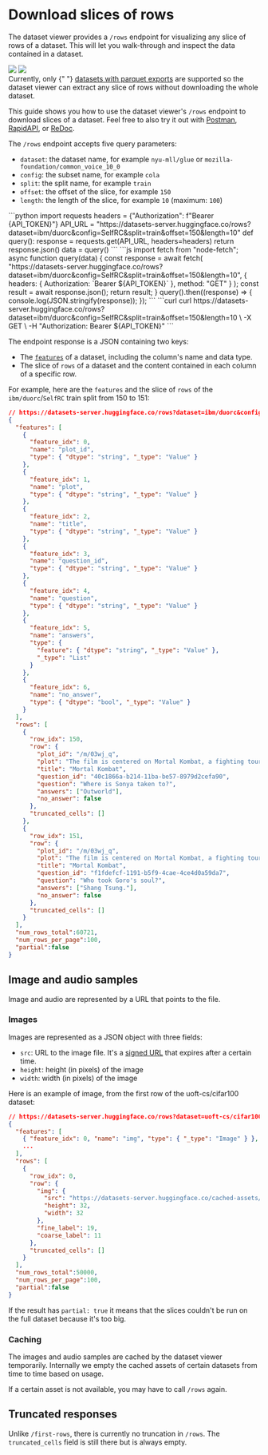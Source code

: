 # Download slices of rows

The dataset viewer provides a `/rows` endpoint for visualizing any slice of rows of a dataset. This will let you walk-through and inspect the data contained in a dataset.

<div class="flex justify-center">
    <img style="margin-bottom: 0;" class="block dark:hidden" src="https://huggingface.co/datasets/huggingface/documentation-images/resolve/main/datasets-server/oasst1_light.png"/>
    <img style="margin-bottom: 0;" class="hidden dark:block" src="https://huggingface.co/datasets/huggingface/documentation-images/resolve/main/datasets-server/oasst1_dark.png"/>
</div>

<Tip warning={true}>
  Currently, only {" "}
  <a href="./parquet">datasets with parquet exports</a>
  are supported so the dataset viewer can extract any slice of rows without downloading the
  whole dataset.
</Tip>

This guide shows you how to use the dataset viewer's `/rows` endpoint to download slices of a dataset.
Feel free to also try it out with [Postman](https://www.postman.com/huggingface/workspace/hugging-face-apis/request/23242779-32d6a8be-b800-446a-8cee-f6b5ca1710df),
[RapidAPI](https://rapidapi.com/hugging-face-hugging-face-default/api/hugging-face-datasets-api),
or [ReDoc](https://redocly.github.io/redoc/?url=https://datasets-server.huggingface.co/openapi.json#operation/listFirstRows).

The `/rows` endpoint accepts five query parameters:

- `dataset`: the dataset name, for example `nyu-mll/glue` or `mozilla-foundation/common_voice_10_0`
- `config`: the subset name, for example `cola`
- `split`: the split name, for example `train`
- `offset`: the offset of the slice, for example `150`
- `length`: the length of the slice, for example `10` (maximum: `100`)

<inferencesnippet>
<python>
```python
import requests
headers = {"Authorization": f"Bearer {API_TOKEN}"}
API_URL = "https://datasets-server.huggingface.co/rows?dataset=ibm/duorc&config=SelfRC&split=train&offset=150&length=10"
def query():
    response = requests.get(API_URL, headers=headers)
    return response.json()
data = query()
```
</python>
<js>
```js
import fetch from "node-fetch";
async function query(data) {
    const response = await fetch(
        "https://datasets-server.huggingface.co/rows?dataset=ibm/duorc&config=SelfRC&split=train&offset=150&length=10",
        {
            headers: { Authorization: `Bearer ${API_TOKEN}` },
            method: "GET"
        }
    );
    const result = await response.json();
    return result;
}
query().then((response) => {
    console.log(JSON.stringify(response));
});
```
</js>
<curl>
```curl
curl https://datasets-server.huggingface.co/rows?dataset=ibm/duorc&config=SelfRC&split=train&offset=150&length=10 \
        -X GET \
        -H "Authorization: Bearer ${API_TOKEN}"
```
</curl>
</inferencesnippet>

The endpoint response is a JSON containing two keys:

- The [`features`](https://huggingface.co/docs/datasets/about_dataset_features) of a dataset, including the column's name and data type.
- The slice of `rows` of a dataset and the content contained in each column of a specific row.

For example, here are the `features` and the slice of `rows` of the `ibm/duorc`/`SelfRC` train split from 150 to 151:

```json
// https://datasets-server.huggingface.co/rows?dataset=ibm/duorc&config=SelfRC&split=train&offset=150&length=2
{
  "features": [
    {
      "feature_idx": 0,
      "name": "plot_id",
      "type": { "dtype": "string", "_type": "Value" }
    },
    {
      "feature_idx": 1,
      "name": "plot",
      "type": { "dtype": "string", "_type": "Value" }
    },
    {
      "feature_idx": 2,
      "name": "title",
      "type": { "dtype": "string", "_type": "Value" }
    },
    {
      "feature_idx": 3,
      "name": "question_id",
      "type": { "dtype": "string", "_type": "Value" }
    },
    {
      "feature_idx": 4,
      "name": "question",
      "type": { "dtype": "string", "_type": "Value" }
    },
    {
      "feature_idx": 5,
      "name": "answers",
      "type": {
        "feature": { "dtype": "string", "_type": "Value" },
        "_type": "List"
      }
    },
    {
      "feature_idx": 6,
      "name": "no_answer",
      "type": { "dtype": "bool", "_type": "Value" }
    }
  ],
  "rows": [
    {
      "row_idx": 150,
      "row": {
        "plot_id": "/m/03wj_q",
        "plot": "The film is centered on Mortal Kombat, a fighting tournament between the representatives of the realms of Earth and Outworld conceived by the Elder Gods amid looming invasion of the Earth by Outworld. If the realm of Outworld wins Mortal Kombat ten consecutive times, its Emperor Shao Kahn will be able to invade and conquer the Earth realm.\nShaolin monk Liu Kang and his comrades, movie star Johnny Cage and military officer Sonya Blade were handpicked by Raiden, the god of thunder and defender of the Earth realm, to overcome their powerful adversaries in order to prevent Outworld from winning their tenth straight Mortal Kombat tournament. Each of the three has his or her own reason for competing: Liu seeks revenge against the tournament host Shang Tsung for killing his brother Chan; Sonya seeks revenge on an Australian crime lord Kano; and Cage, having been branded as a fake by the media, seeks to prove otherwise.\nAt Shang Tsung's island, Liu is attracted to Princess Kitana, Shao Kahn's adopted daughter. Aware that Kitana is a dangerous adversary because she is the rightful heir to Outworld and that she will attempt to ally herself with the Earth warriors, Tsung orders the creature Reptile to spy on her. Liu defeats his first opponent and Sonya gets her revenge on Kano by snapping his neck. Cage encounters and barely beats Scorpion. Liu engages in a brief duel with Kitana, who secretly offers him cryptic advice for his next battle. Liu's next opponent is Sub-Zero, whose defense seems untouched because of his freezing abilities, until Liu recalls Kitana's advice and uses it to kill Sub-Zero.\nPrince Goro enters the tournament and mercilessly crushes every opponent he faces. One of Cage's peers, Art Lean, is defeated by Goro as well and has his soul taken by Shang Tsung. Sonya worries that they may not win against Goro, but Raiden disagrees. He reveals their own fears and egos are preventing them from winning the tournament.\nDespite Sonya's warning, Cage comes to Tsung to request a fight with Goro. The sorcerer accepts on the condition that he be allowed to challenge any opponent of his choosing, anytime and anywhere he chooses. Raiden tries to intervene, but the conditions are agreed upon before he can do so. After Shang Tsung leaves, Raiden confronts Cage for what he has done in challenging Goro, but is impressed when Cage shows his awareness of the gravity of the tournament. Cage faces Goro and uses guile and the element of surprise to defeat the defending champion. Now desperate, Tsung takes Sonya hostage and takes her to Outworld, intending to fight her as his opponent. Knowing that his powers are ineffective there and that Sonya cannot defeat Tsung by herself, Raiden sends Liu and Cage into Outworld in order to rescue Sonya and challenge Tsung. In Outworld, Liu is attacked by Reptile, but eventually gains the upper hand and defeats him. Afterward, Kitana meets up with Cage and Liu, revealing to the pair the origins of both herself and Outworld. Kitana allies with them and helps them to infiltrate Tsung's castle.\nInside the castle tower, Shang Tsung challenges Sonya to fight him, claiming that her refusal to accept will result in the Earth realm forfeiting Mortal Kombat (this is, in fact, a lie on Shang's part). All seems lost for Earth realm until Kitana, Liu, and Cage appear. Kitana berates Tsung for his treachery to the Emperor as Sonya is set free. Tsung challenges Cage, but is counter-challenged by Liu. During the lengthy battle, Liu faces not only Tsung, but the souls that Tsung had forcibly taken in past tournaments. In a last-ditch attempt to take advantage, Tsung morphs into Chan. Seeing through the charade, Liu renews his determination and ultimately fires an energy bolt at the sorcerer, knocking him down and impaling him on a row of spikes. Tsung's death releases all of the captive souls, including Chan's. Before ascending to the afterlife, Chan tells Liu that he will remain with him in spirit until they are once again reunited, after Liu dies.\nThe warriors return to Earth realm, where a victory celebration is taking place at the Shaolin temple. The jubilation abruptly stops, however, when Shao Kahn's giant figure suddenly appears in the skies. When the Emperor declares that he has come for everyone's souls, the warriors take up fighting stances.",
        "title": "Mortal Kombat",
        "question_id": "40c1866a-b214-11ba-be57-8979d2cefa90",
        "question": "Where is Sonya taken to?",
        "answers": ["Outworld"],
        "no_answer": false
      },
      "truncated_cells": []
    },
    {
      "row_idx": 151,
      "row": {
        "plot_id": "/m/03wj_q",
        "plot": "The film is centered on Mortal Kombat, a fighting tournament between the representatives of the realms of Earth and Outworld conceived by the Elder Gods amid looming invasion of the Earth by Outworld. If the realm of Outworld wins Mortal Kombat ten consecutive times, its Emperor Shao Kahn will be able to invade and conquer the Earth realm.\nShaolin monk Liu Kang and his comrades, movie star Johnny Cage and military officer Sonya Blade were handpicked by Raiden, the god of thunder and defender of the Earth realm, to overcome their powerful adversaries in order to prevent Outworld from winning their tenth straight Mortal Kombat tournament. Each of the three has his or her own reason for competing: Liu seeks revenge against the tournament host Shang Tsung for killing his brother Chan; Sonya seeks revenge on an Australian crime lord Kano; and Cage, having been branded as a fake by the media, seeks to prove otherwise.\nAt Shang Tsung's island, Liu is attracted to Princess Kitana, Shao Kahn's adopted daughter. Aware that Kitana is a dangerous adversary because she is the rightful heir to Outworld and that she will attempt to ally herself with the Earth warriors, Tsung orders the creature Reptile to spy on her. Liu defeats his first opponent and Sonya gets her revenge on Kano by snapping his neck. Cage encounters and barely beats Scorpion. Liu engages in a brief duel with Kitana, who secretly offers him cryptic advice for his next battle. Liu's next opponent is Sub-Zero, whose defense seems untouched because of his freezing abilities, until Liu recalls Kitana's advice and uses it to kill Sub-Zero.\nPrince Goro enters the tournament and mercilessly crushes every opponent he faces. One of Cage's peers, Art Lean, is defeated by Goro as well and has his soul taken by Shang Tsung. Sonya worries that they may not win against Goro, but Raiden disagrees. He reveals their own fears and egos are preventing them from winning the tournament.\nDespite Sonya's warning, Cage comes to Tsung to request a fight with Goro. The sorcerer accepts on the condition that he be allowed to challenge any opponent of his choosing, anytime and anywhere he chooses. Raiden tries to intervene, but the conditions are agreed upon before he can do so. After Shang Tsung leaves, Raiden confronts Cage for what he has done in challenging Goro, but is impressed when Cage shows his awareness of the gravity of the tournament. Cage faces Goro and uses guile and the element of surprise to defeat the defending champion. Now desperate, Tsung takes Sonya hostage and takes her to Outworld, intending to fight her as his opponent. Knowing that his powers are ineffective there and that Sonya cannot defeat Tsung by herself, Raiden sends Liu and Cage into Outworld in order to rescue Sonya and challenge Tsung. In Outworld, Liu is attacked by Reptile, but eventually gains the upper hand and defeats him. Afterward, Kitana meets up with Cage and Liu, revealing to the pair the origins of both herself and Outworld. Kitana allies with them and helps them to infiltrate Tsung's castle.\nInside the castle tower, Shang Tsung challenges Sonya to fight him, claiming that her refusal to accept will result in the Earth realm forfeiting Mortal Kombat (this is, in fact, a lie on Shang's part). All seems lost for Earth realm until Kitana, Liu, and Cage appear. Kitana berates Tsung for his treachery to the Emperor as Sonya is set free. Tsung challenges Cage, but is counter-challenged by Liu. During the lengthy battle, Liu faces not only Tsung, but the souls that Tsung had forcibly taken in past tournaments. In a last-ditch attempt to take advantage, Tsung morphs into Chan. Seeing through the charade, Liu renews his determination and ultimately fires an energy bolt at the sorcerer, knocking him down and impaling him on a row of spikes. Tsung's death releases all of the captive souls, including Chan's. Before ascending to the afterlife, Chan tells Liu that he will remain with him in spirit until they are once again reunited, after Liu dies.\nThe warriors return to Earth realm, where a victory celebration is taking place at the Shaolin temple. The jubilation abruptly stops, however, when Shao Kahn's giant figure suddenly appears in the skies. When the Emperor declares that he has come for everyone's souls, the warriors take up fighting stances.",
        "title": "Mortal Kombat",
        "question_id": "f1fdefcf-1191-b5f9-4cae-4ce4d0a59da7",
        "question": "Who took Goro's soul?",
        "answers": ["Shang Tsung."],
        "no_answer": false
      },
      "truncated_cells": []
    }
  ],
  "num_rows_total":60721,
  "num_rows_per_page":100,
  "partial":false
}
```

## Image and audio samples

Image and audio are represented by a URL that points to the file.

### Images

Images are represented as a JSON object with three fields:

- `src`: URL to the image file. It's a [signed URL](https://docs.aws.amazon.com/AmazonCloudFront/latest/DeveloperGuide/private-content-signed-urls.html) that expires after a certain time.
- `height`: height (in pixels) of the image
- `width`: width (in pixels) of the image

Here is an example of image, from the first row of the uoft-cs/cifar100 dataset:

```json
// https://datasets-server.huggingface.co/rows?dataset=uoft-cs/cifar100&config=cifar100&split=train&offset=0&length=1
{
  "features": [
    { "feature_idx": 0, "name": "img", "type": { "_type": "Image" } },
    ...
  ],
  "rows": [
    {
      "row_idx": 0,
      "row": {
        "img": {
          "src": "https://datasets-server.huggingface.co/cached-assets/uoft-cs/cifar100/--/aadb3af77e9048adbea6b47c21a81e47dd092ae5/--/cifar100/train/0/img/image.jpg?Expires=1710283469&Signature=A1v0cG07nuaBxYbuPR5EUZpJ9Se072SBDr4935gEsOESHGVyeqvd3qmvdsy1fuqbHk0dnx~p6MLtQ-hg3aCBOJ8eIJ5ItIoyYT4riJRuPQC0VFUb~b1maEwU8LRoXXuvrSysSz2QhBbC~ofv6cQudm~~bgGxXWAslDs180KnmPDsMU55ySsKyKQYNEkQKyuYvrGIJbFeg4lEps0f5CEwUstAwRAwlk~mzRpzUDBq7nJ~DcujTlllLv36nJX~too8mMnFn6dCn2nfGOFYwUiyYM73Czv-laLhVaIVUzcuJum90No~KNGzfYeFZpPqktA7MjCzRLf1gz5kA7wBqnY-8Q__&Key-Pair-Id=K3EI6M078Z3AC3",
          "height": 32,
          "width": 32
        },
        "fine_label": 19,
        "coarse_label": 11
      },
      "truncated_cells": []
    }
  ],
  "num_rows_total":50000,
  "num_rows_per_page":100,
  "partial":false
}
```

If the result has `partial: true` it means that the slices couldn't be run on the full dataset because it's too big.


### Caching

The images and audio samples are cached by the dataset viewer temporarily.
Internally we empty the cached assets of certain datasets from time to time based on usage.

If a certain asset is not available, you may have to call `/rows` again.


## Truncated responses

Unlike `/first-rows`, there is currently no truncation in `/rows`.
The `truncated_cells` field is still there but is always empty.
